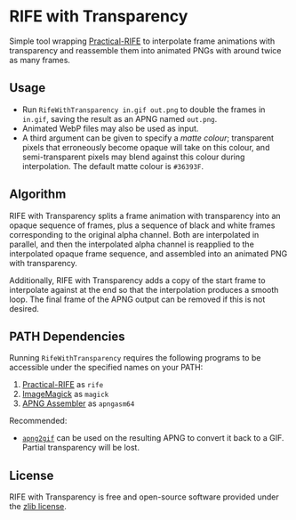 # RIFE with Transparency

Simple tool wrapping [Practical-RIFE](https://github.com/hzwer/Practical-RIFE) to interpolate frame animations
with transparency and reassemble them into animated PNGs with around twice as many frames.

## Usage

- Run `RifeWithTransparency in.gif out.png` to double the frames in `in.gif`, saving the result as an APNG named `out.png`.
- Animated WebP files may also be used as input.
- A third argument can be given to specify a *matte colour*;
transparent pixels that erroneously become opaque will take on this colour,
and semi-transparent pixels may blend against this colour during interpolation.
The default matte colour is `#36393F`.

## Algorithm

RIFE with Transparency splits a frame animation with transparency into an opaque sequence of frames,
plus a sequence of black and white frames corresponding to the original alpha channel.
Both are interpolated in parallel, and then the interpolated alpha channel is reapplied to the interpolated opaque frame sequence,
and assembled into an animated PNG with transparency.

Additionally, RIFE with Transparency adds a copy of the start frame to interpolate against at the end
so that the interpolation produces a smooth loop.
The final frame of the APNG output can be removed if this is not desired.

## PATH Dependencies

Running `RifeWithTransparency` requires the following programs to be accessible under the specified names on your PATH:

1. [Practical-RIFE](https://github.com/hzwer/Practical-RIFE) as `rife`
2. [ImageMagick](https://imagemagick.org/index.php) as `magick`
3. [APNG Assembler](https://apngasm.sourceforge.net/) as `apngasm64`

Recommended:

- [`apng2gif`](https://apng2gif.sourceforge.net/) can be used on the resulting APNG to convert it back to a GIF.
  Partial transparency will be lost.

## License

RIFE with Transparency is free and open-source software provided under the [zlib license](https://opensource.org/licenses/Zlib).